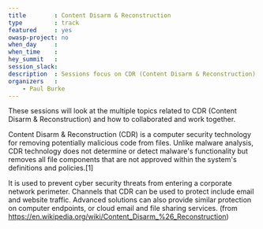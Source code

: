 ```yaml
---
title        : Content Disarm & Reconstruction
type         : track
featured     : yes
owasp-project: no
when_day     : 
when_time    :
hey_summit   :
session_slack:
description  : Sessions focus on CDR (Content Disarm & Reconstruction)
organizers   : 
    - Paul Burke
---
```



These sessions will look at the multiple topics related to CDR (Content Disarm & Reconstruction) and how to collaborated and work together.

Content Disarm & Reconstruction (CDR) is a computer security technology for removing potentially malicious code from files. Unlike malware analysis, CDR technology does not determine or detect malware's functionality but removes all file components that are not approved within the system's definitions and policies.[1]

It is used to prevent cyber security threats from entering a corporate network perimeter. Channels that CDR can be used to protect include email and website traffic. Advanced solutions can also provide similar protection on computer endpoints, or cloud email and file sharing services.
(from https://en.wikipedia.org/wiki/Content_Disarm_%26_Reconstruction)

